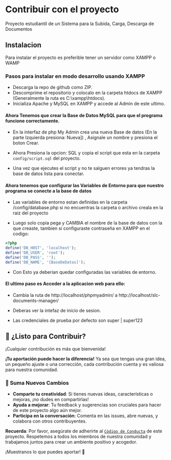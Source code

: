 
# Contribuir con el proyecto

Proyecto estudiantil de un Sistema para la Subida, Carga, Descarga de Documentos


## Instalacion
Para instalar el proyecto es preferible tener un servidor como XAMPP o WAMP 

### Pasos para instalar en modo desarrollo usando XAMPP

* Descarga la repo de github como ZIP.
* Descomprime el repositorio y colocalo en la carpeta htdocs de XAMPP (Generalmente la ruta es C:\xampp\htdocs).
* Inicializa Apache y MySQL en XAMPP y accede al Admin de este ultimo.
#### Ahora Tenemos que crear la Base de Datos MySQL para que el programa funcione correctamente.

* En la interfaz de php My Admin crea una nueva Base de datos (En la parte Izquierda presiona: Nueva]) , Asignale un nombre y presiona el boton Crear.

* Ahora Presiona la opcion: SQL y copia el script que esta en la carpeta `config/script.sql` del proyecto.

* Una vez que ejecutes el script y no te salguen errores ya tendras la base de datos lista para conectar.

#### Ahora tenemos que configurar las Variables de Entorno para que nuestro programa se conecte a la base de datos
* Las variables de entorno estan definidas en la carpeta /config/database.php si no encuentras la carpeta o archivo creala en la raiz del proyecto

* Luego solo copia pega y CAMBIA el nombre de la base de datos con la que creaste, tambien si configuraste contraseña en XAMPP en el codigo:

```php
<?php
define('DB_HOST', 'localhost');
define('DB_USER', 'root');
define('DB_PASS', '');
define('DB_NAME', '[BaseDeDatos]');

```
* Con Esto ya deberian quedar configuradas las variables de entorno.

#### El ultimo paso es Acceder a la aplicacion web para ello:
* Cambia la ruta de http://localhost/phpmyadmin/  a http://localhost/slc-documents-manager/

*  Deberas ver la intefaz de inicio de sesion.
*  Las credenciales de prueba por defecto son super | super123


## 🚀 ¿Listo para Contribuir?

¡Cualquier contribución es más que bienvenida!

**¡Tu aportación puede hacer la diferencia!** Ya sea que tengas una gran idea, un pequeño ajuste o una corrección, cada contribución cuenta y es valiosa para nuestra comunidad. 

### 💪 Suma Nuevos Cambios

- **Comparte tu creatividad**: Si tienes nuevas ideas, características o mejoras, ¡no dudes en compartirlas!
- **Ayuda a mejorar**: Tu feedback y sugerencias son cruciales para hacer de este proyecto algo aún mejor.
- **Participa en la conversación**: Comenta en las issues, abre nuevas, y colabora con otros contribuyentes.

**Recuerda**: Por favor, asegúrate de adherirte al [`Código de Conducta`](link_al_codigo_de_conducta) de este proyecto. Respetemos a todos los miembros de nuestra comunidad y trabajamos juntos para crear un ambiente positivo y acogedor.

¡Muestranos lo que puedes aportar! 🎉
